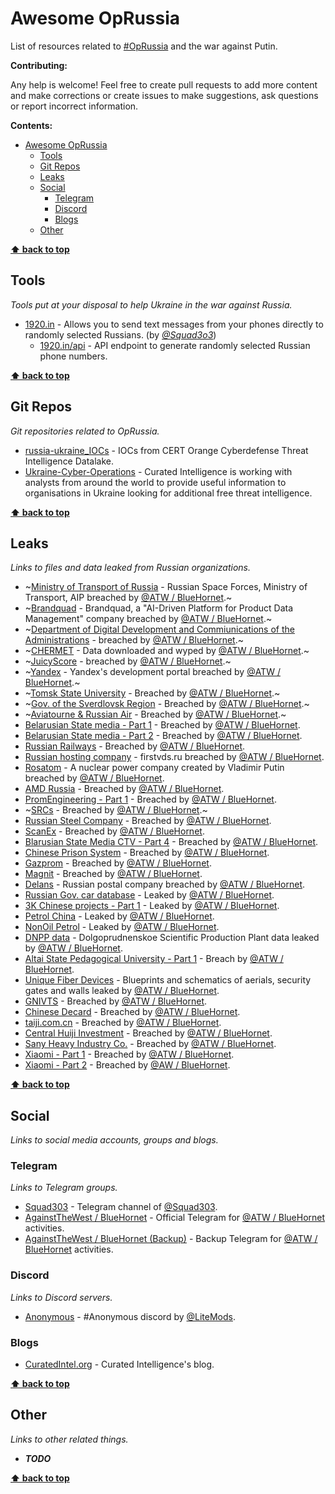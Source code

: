 # Awesome OpRussia

List of resources related to [#OpRussia](https://twitter.com/hashtag/OpRussia) and the war against Putin.

**Contributing:**

Any help is welcome! Feel free to create pull requests to add more content and make corrections or create issues to make suggestions, ask questions or report incorrect information.

**Contents:**

- [Awesome OpRussia](#awesome-oprussia)
  - [Tools](#tools)
  - [Git Repos](#git-repos)
  - [Leaks](#leaks)
  - [Social](#social)
    - [Telegram](#telegram)
    - [Discord](#discord)
    - [Blogs](#blogs)
  - [Other](#other)

**[⬆ back to top](#awesome-oprussia)**

## Tools

_Tools put at your disposal to help Ukraine in the war against Russia._

- [1920.in](http://1920.in) - Allows you to send text messages from your phones directly to randomly selected Russians. (by [_@Squad3o3_](https://twitter.com/squad3o3))
  - [1920.in/api](http://1920.in/api) - API endpoint to generate randomly selected Russian phone numbers.

**[⬆ back to top](#awesome-oprussia)**

## Git Repos

_Git repositories related to OpRussia._

- [russia-ukraine_IOCs](https://github.com/Orange-Cyberdefense/russia-ukraine_IOCs) - IOCs from CERT Orange Cyberdefense Threat Intelligence Datalake.
- [Ukraine-Cyber-Operations](https://github.com/curated-intel/Ukraine-Cyber-Operations) - Curated Intelligence is working with analysts from around the world to provide useful information to organisations in Ukraine looking for additional free threat intelligence.

**[⬆ back to top](#awesome-oprussia)**

## Leaks

_Links to files and data leaked from Russian organizations._

- ~[Ministry of Transport of Russia](https://cloud.cynthiaai.de/s/9mMWNCj64Z5wE6A) - Russian Space Forces, Ministry of Transport, AIP breached by [@ATW / BlueHornet][@ATW].~
- ~[Brandquad](https://cloud.cynthiaai.de/s/m2MTZqMSjd7sjwN) - Brandquad, a "AI-Driven Platform for Product Data Management" company breached by [@ATW / BlueHornet][@ATW].~
- ~[Department of Digital Development and Commiunications of the Administrations](https://cloud.cynthiaai.de/s/8osnSpdHPRnHkDY) - breached by [@ATW / BlueHornet][@ATW].~
- ~[CHERMET](https://chermet29.ru/) - Data downloaded and wyped by [@ATW / BlueHornet][@ATW].~
- ~[JuicyScore](https://cloud.cynthiaai.de/s/9tJZ5mpgFoXpWXy) - breached by [@ATW / BlueHornet][@ATW].~
- ~[Yandex](https://cloud.cynthiaai.de/s/j4p52XxgM7mZQJb) - Yandex's development portal breached by [@ATW / BlueHornet][@ATW].~
- ~[Tomsk State University](https://cloud.cynthiaai.de/s/2smc3Jd5kctRFAj) - Breached by [@ATW / BlueHornet][@ATW].~
- ~[Gov. of the Sverdlovsk Region](https://cloud.cynthiaai.de/s/Bqzesza4d8wP89s) - Breached by [@ATW / BlueHornet][@ATW].~
- ~[Aviatourne & Russian Air](https://cloud.cynthiaai.de/s/mQCzHidRRPAZNsZ) - Breached by [@ATW / BlueHornet][@ATW].~
- [Belarusian State media - Part 1](https://ipfs.io/ipfs/QmUugLh792jpwrtasWAmhXqyjjajGkw6YdqVfpDPTfu7ok) - Breached by [@ATW / BlueHornet][@ATW].
- [Belarusian State media - Part 2](https://anonfiles.com/feD1X2Kfx7/Part_2_-_State_media_7z) - Breached by [@ATW / BlueHornet][@ATW].
- [Russian Railways](https://anonfiles.com/7fQ8Z7K0x9/Russian_Rail_7z) - Breached by [@ATW / BlueHornet][@ATW].
- [Russian hosting company](https://anonfiles.com/n6P6b1Lax5/Russian_hosting_company_7z) - firstvds.ru breached by [@ATW / BlueHornet][@ATW].
- [Rosatom](https://anonfiles.com/VaX9b9Lexc/Russian_Power_Vlad_7z) - A nuclear power company created by Vladimir Putin breached by [@ATW / BlueHornet][@ATW].
- [AMD Russia](https://anonfiles.com/b8WeFbL2xb/AMD_7z) - Breached by [@ATW / BlueHornet][@ATW].
- [PromEngineering - Part 1](https://anonfiles.com/P9W1F7L6x5/PromEngineering_p1_7z) - Breached by [@ATW / BlueHornet][@ATW].
- ~[SRCs](https://cloud.cynthiaai.de/s/Xjx3fbEWA7SALXK) - Breached by [@ATW / BlueHornet][@ATW].~
- [Russian Steel Company](https://anonfiles.com/z1X3FeL2x6/steel_last_7z) - Breached by [@ATW / BlueHornet][@ATW].
- [ScanEx](https://anonfiles.com/V8eeGdL6xc/Scanex_._ru_7z) - Breached by [@ATW / BlueHornet][@ATW].
- [Blarusian State Media CTV - Part 4](https://anonfiles.com/Z9j5G9L9x5/Part_4_-_state_media_7z) - Breached by [@ATW / BlueHornet][@ATW].
- [Chinese Prison System](https://anonfiles.com/v310T2L4x3/Chinese_Prison_System_7z) - Breached by [@ATW / BlueHornet][@ATW].
- [Gazprom](https://anonfiles.com/F7ddVdL6x7/Gazprom_7z) - Breached by [@ATW / BlueHornet][@ATW].
- [Magnit](https://anonfiles.com/N3d1V1Lax2/magnit.ru_zip) - Breached by [@ATW / BlueHornet][@ATW].
- [Delans](https://anonfiles.com/554bV1Lbx5/Delans_zip) - Russian postal company breached by [@ATW / BlueHornet][@ATW].
- [Russian Gov. car database](https://ufile.io/tyh20vaf) - Leaked by [@ATW / BlueHornet][@ATW].
- [3K Chinese projects - Part 1](https://anonfiles.com/b3WaY9L7x5/cnsrcs_zip) - Leaked by [@ATW / BlueHornet][@ATW].
- [Petrol China](https://anonfiles.com/T5q7ZeLcx8/PetroChina-master_zip) - Leaked by [@ATW / BlueHornet][@ATW].
- [NonOil Petrol](https://anonfiles.com/n1s0ZdLdxa/NonOilReport-master_zip) - Leaked by [@ATW / BlueHornet][@ATW].
- [DNPP data](https://anonfiles.com/hbT2aeM2xf/DNPP_Part_1_7z) - Dolgoprudnenskoe Scientific Production Plant data leaked by [@ATW / BlueHornet][@ATW].
- [Altai State Pedagogical University - Part 1](https://anonfiles.com/ndT4h4Mfxb/Federal_State_Budgetary_Educational_Institution_of_Higher_Education_Altai_State_Pedagogical_University_of_the_Russian_Federation_-_Open_7z) - Breach by [@ATW / BlueHornet][@ATW].
- [Unique Fiber Devices](https://anonfiles.com/fb67j8M2xe/Unique_Fiber_Devices_7z) - Blueprints and schematics of aerials, security gates and walls leaked by [@ATW / BlueHornet][@ATW].
- [GNIVTS](https://anonfiles.com/P0x7n9Mdx0/gnivc_zip) - Breached by [@ATW / BlueHornet][@ATW].
- [Chinese Decard](https://anonfiles.com/P425n2M0xc/decard_zip) - Breached by [@ATW / BlueHornet][@ATW].
- [taiji.com.cn](https://anonfiles.com/ZdFdn5Mex4/TJ_zip) - Breached by [@ATW / BlueHornet][@ATW].
- [Central Huiji Investment](https://anonfiles.com/rbM6n7Mfxf/bank_zip) - Breached by [@ATW / BlueHornet][@ATW].
- [Sany Heavy Industry Co.](https://anonfiles.com/remaofM9x7/sany_zip) - Breached by [@ATW / BlueHornet][@ATW].
- [Xiaomi - Part 1](https://anonfiles.com/Jc1do3Max1/Xiaomi_Cloud_rar) - Breached by [@ATW / BlueHornet][@ATW].
- [Xiaomi - Part 2](https://anonfiles.com/z5N4o5M6x3/xiaomi_rar) - Breached by [@AW / BlueHornet][@ATW].

**[⬆ back to top](#awesome-oprussia)**

## Social

_Links to social media accounts, groups and blogs._

### Telegram

_Links to Telegram groups._

- [Squad303](https://t.me/squad3o3) - Telegram channel of [@Squad303].
- [AgainstTheWest / BlueHornet](https://t.me/ATW2022) - Official Telegram for [@ATW / BlueHornet][@ATW] activities.
- [AgainstTheWest / BlueHornet (Backup)](https://t.me/ATW2022Backup) - Backup Telegram for [@ATW / BlueHornet][@ATW] activities.

### Discord

_Links to Discord servers._

- [Anonymous](https://discord.gg/thecollective) - \#Anonymous discord by [@LiteMods].

### Blogs

- [CuratedIntel.org](https://www.curatedintel.org/2021/08/welcome.html) - Curated Intelligence's blog.

**[⬆ back to top](#awesome-oprussia)**

## Other

_Links to other related things._

- _**TODO**_

**[⬆ back to top](#awesome-oprussia)**

[@ATW]: https://twitter.com/_Blue_hornet
[@Squad303]: https://twitter.com/squad3o3
[@LiteMods]: https://twitter.com/LiteMods
